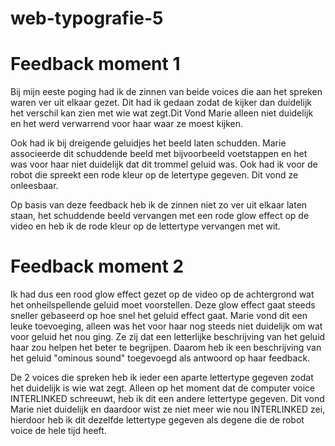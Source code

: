 # web-typografie-5


# Feedback moment 1
Bij mijn eeste poging had ik de zinnen van beide voices die aan het spreken waren ver uit elkaar gezet. Dit had ik gedaan zodat de kijker dan duidelijk het verschil kan zien met wie wat zegt.Dit Vond Marie alleen niet duidelijk en het werd verwarrend voor haar waar ze moest kijken. 

Ook had ik bij dreigende geluidjes het beeld laten schudden. Marie associeerde dit schuddende beeld met bijvoorbeeld voetstappen en het was voor haar niet duidelijk dat dit trommel geluid was.
Ook had ik voor de robot die spreekt een rode kleur op de letertype gegeven. Dit vond ze onleesbaar.

Op basis van deze feedback heb ik de zinnen niet zo ver uit elkaar laten staan, het schuddende beeld vervangen met een rode glow effect op de video en heb ik de rode kleur op de lettertype vervangen met wit.

# Feedback moment 2
Ik had dus een rood glow effect gezet op de video op de achtergrond wat het onheilspellende geluid moet voorstellen. Deze glow effect gaat steeds sneller gebaseerd op hoe snel het geluid effect gaat. Marie vond dit een leuke toevoeging, alleen was het voor haar nog steeds niet duidelijk om wat voor geluid het nou ging. Ze zij dat een letterlijke beschrijving van het geluid haar zou helpen het beter te begrijpen.
Daarom heb ik een beschrijving van het geluid "ominous sound" toegevoegd als antwoord op haar feedback.

De 2 voices die spreken heb ik ieder een aparte lettertype gegeven zodat het duidelijk is wie wat zegt. Alleen op het moment dat de computer voice INTERLINKED schreeuwt, heb ik dit een andere lettertype gegeven. Dit vond Marie niet duidelijk en daardoor wist ze niet meer wie nou INTERLINKED zei, hierdoor heb ik dit dezelfde lettertype gegeven als degene die de robot voice de hele tijd heeft.

